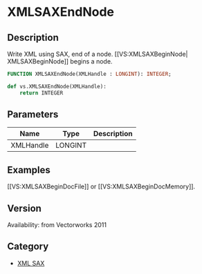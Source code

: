 # XMLSAXEndNode

## Description
Write XML using SAX, end of a node. [[VS:XMLSAXBeginNode| XMLSAXBeginNode]] begins a node.

```pascal
FUNCTION XMLSAXEndNode(XMLHandle : LONGINT): INTEGER;
```

```python
def vs.XMLSAXEndNode(XMLHandle):
    return INTEGER
```

## Parameters
|Name|Type|Description|
|---|---|---|
|XMLHandle|LONGINT|   |

## Examples
[[VS:XMLSAXBeginDocFile]] or [[VS:XMLSAXBeginDocMemory]].

## Version
Availability: from Vectorworks 2011

## Category
* [XML SAX](../Categories/XML%20SAX.md)
